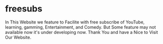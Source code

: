 # freesubs
In This Website we feature to Facilite with free subscribe of YouTube, learning, gamming, Entertainment, and Comedy. But Some feature may not available now it's under developing now. Thank You and have a Nice to Visit Our Website.

